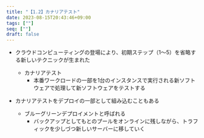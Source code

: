 ```yaml
---
title: "【1.2】カナリアテスト"
date: 2023-08-15T20:43:46+09:00
tags: [""]
seq: [""]
draft: false
---
```


- クラウドコンピューティングの登場により、初期ステップ（1～5）を省略する新しいテクニックが生まれた
  - カナリアテスト
    - 本番ワークロードの一部を1台のインスタンスで実行される新ソフトウェアで処理して新ソフトウェアをテストする

- カナリアテストをデプロイの一部として組み込むこともある
  - ブルーグリーンデプロイメントと呼ばれる
    - バックアップとしてもとのプールをオンラインに残しながら、トラフィックを少しづつ新しいサーバーに移していく